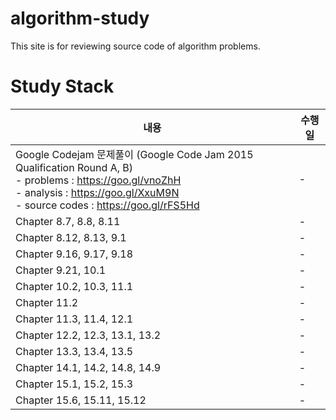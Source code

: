 # algorithm-study
   This site is for reviewing source code of algorithm problems.

# Study Stack

| 내용 | 수행일 |
| -------- | ---- |
| Google Codejam 문제풀이 (Google Code Jam 2015 Qualification Round A, B) <br /> - problems : https://goo.gl/vnoZhH <br /> - analysis : https://goo.gl/XxuM9N <br /> - source codes : https://goo.gl/rFS5Hd | - | 
| Chapter 8.7, 8.8, 8.11 | - |
| Chapter 8.12, 8.13, 9.1 | - |
| Chapter 9.16, 9.17, 9.18 | - |
| Chapter 9.21, 10.1  | - |
| Chapter 10.2, 10.3, 11.1  | - |
| Chapter 11.2  | - |
| Chapter 11.3, 11.4, 12.1  | - |
| Chapter 12.2, 12.3, 13.1, 13.2 | - |
| Chapter 13.3, 13.4, 13.5 | - |
| Chapter 14.1, 14.2, 14.8, 14.9 | - |
| Chapter 15.1, 15.2, 15.3 | - |
| Chapter 15.6, 15.11, 15.12 | - |
